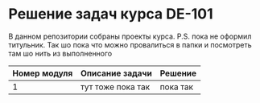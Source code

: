 # Решение задач курса DE-101
В данном репозитории собраны проекты курса. P.S. пока не оформил титульник. Так шо пока что можно провалиться в папки и посмотреть там шо нить из выполненного

Номер модуля  | Описание задачи | Решение
------------- |---------------- | ---------------- 
1             | тут тоже пока так | пока так
